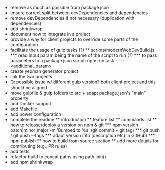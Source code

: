* remove as much as possible from package.json
* ensure correct split between devDependencies and dependencies
* remove devDependencies if not necessary (duplication with dependencies)
* add shrinkwrap
* document how to integrate in a project
* provide a way for client projects to override some parts of the configuration
* facilitate the usage of gulp tasks (?)
** scripts\modernWebDevBuild.js
*** read input param being the name of the script to run (?)
*** to pass parameters to a package.json script: npm run task -- --<additional_param>
* create yeoman generator project
* link the two projects
* Q: possible issue w/ different gulp version? both client project and this should be aligned
* move gulpfile & gulp folders to src + adapt package.json's "main" property
* add Docker support
* add Makefile
* add bower configuration
* complete the readme
** introduction
** feature list
** commands list
** how to release/deploy a version on npm & git
*** npm version patch|minor|major -m 'Bumped to %s' (git commit + git tag)
*** git push / git push --tags
*** adapt version info (description etc) in GitHub)
*** npm publish
** how to build from source section
** add more details for contributing (e.g., PR rules)
* add tests
* refactor build to concat paths using  path.join()
* add npm shrinkwrap
